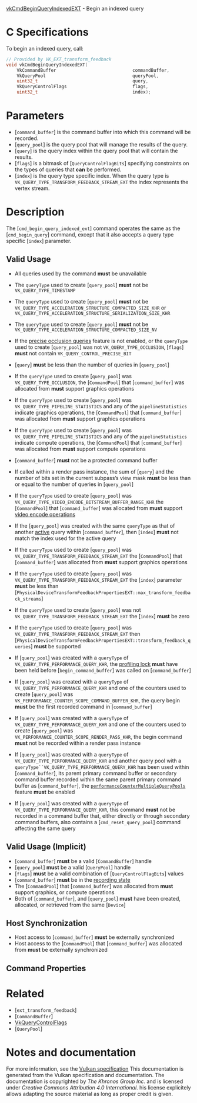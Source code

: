 [vkCmdBeginQueryIndexedEXT](https://www.khronos.org/registry/vulkan/specs/1.3-extensions/man/html/vkCmdBeginQueryIndexedEXT.html) - Begin an indexed query

# C Specifications
To begin an indexed query, call:
```c
// Provided by VK_EXT_transform_feedback
void vkCmdBeginQueryIndexedEXT(
    VkCommandBuffer                             commandBuffer,
    VkQueryPool                                 queryPool,
    uint32_t                                    query,
    VkQueryControlFlags                         flags,
    uint32_t                                    index);
```

# Parameters
- [`command_buffer`] is the command buffer into which this command will be recorded.
- [`query_pool`] is the query pool that will manage the results of the query.
- [`query`] is the query index within the query pool that will contain the results.
- [`flags`] is a bitmask of [`QueryControlFlagBits`] specifying constraints on the types of queries that  **can**  be performed.
- [`index`] is the query type specific index. When the query type is `VK_QUERY_TYPE_TRANSFORM_FEEDBACK_STREAM_EXT` the index represents the vertex stream.

# Description
The [`cmd_begin_query_indexed_ext`] command operates the same as the
[`cmd_begin_query`] command, except that it also accepts a query type
specific [`index`] parameter.
## Valid Usage
-    All queries used by the command  **must**  be unavailable
-    The `queryType` used to create [`query_pool`] **must**  not be `VK_QUERY_TYPE_TIMESTAMP`
-    The `queryType` used to create [`query_pool`] **must**  not be `VK_QUERY_TYPE_ACCELERATION_STRUCTURE_COMPACTED_SIZE_KHR` or `VK_QUERY_TYPE_ACCELERATION_STRUCTURE_SERIALIZATION_SIZE_KHR`
-    The `queryType` used to create [`query_pool`] **must**  not be `VK_QUERY_TYPE_ACCELERATION_STRUCTURE_COMPACTED_SIZE_NV`
-    If the [precise occlusion queries]() feature is not enabled, or the `queryType` used to create [`query_pool`] was not `VK_QUERY_TYPE_OCCLUSION`, [`flags`] **must**  not contain `VK_QUERY_CONTROL_PRECISE_BIT`
-  [`query`] **must**  be less than the number of queries in [`query_pool`]
-    If the `queryType` used to create [`query_pool`] was `VK_QUERY_TYPE_OCCLUSION`, the [`CommandPool`] that [`command_buffer`] was allocated from  **must**  support graphics operations
-    If the `queryType` used to create [`query_pool`] was `VK_QUERY_TYPE_PIPELINE_STATISTICS` and any of the `pipelineStatistics` indicate graphics operations, the [`CommandPool`] that [`command_buffer`] was allocated from  **must**  support graphics operations
-    If the `queryType` used to create [`query_pool`] was `VK_QUERY_TYPE_PIPELINE_STATISTICS` and any of the `pipelineStatistics` indicate compute operations, the [`CommandPool`] that [`command_buffer`] was allocated from  **must**  support compute operations
-  [`command_buffer`] **must**  not be a protected command buffer
-    If called within a render pass instance, the sum of [`query`] and the number of bits set in the current subpass’s view mask  **must**  be less than or equal to the number of queries in [`query_pool`]
-    If the `queryType` used to create [`query_pool`] was `VK_QUERY_TYPE_VIDEO_ENCODE_BITSTREAM_BUFFER_RANGE_KHR` the [`CommandPool`] that [`command_buffer`] was allocated from  **must**  support [video encode operations]()
-    If the [`query_pool`] was created with the same `queryType` as that of another [active](https://www.khronos.org/registry/vulkan/specs/1.3-extensions/html/vkspec.html#queries-operation-active) query within [`command_buffer`], then [`index`] **must**  not match the index used for the active query
-    If the `queryType` used to create [`query_pool`] was `VK_QUERY_TYPE_TRANSFORM_FEEDBACK_STREAM_EXT` the [`CommandPool`] that [`command_buffer`] was allocated from  **must**  support graphics operations
-    If the `queryType` used to create [`query_pool`] was `VK_QUERY_TYPE_TRANSFORM_FEEDBACK_STREAM_EXT` the [`index`] parameter  **must**  be less than [`PhysicalDeviceTransformFeedbackPropertiesEXT::max_transform_feedback_streams`]
-    If the `queryType` used to create [`query_pool`] was not `VK_QUERY_TYPE_TRANSFORM_FEEDBACK_STREAM_EXT` the [`index`] **must**  be zero
-    If the `queryType` used to create [`query_pool`] was `VK_QUERY_TYPE_TRANSFORM_FEEDBACK_STREAM_EXT` then [`PhysicalDeviceTransformFeedbackPropertiesEXT::transform_feedback_queries`] **must**  be supported

-    If [`query_pool`] was created with a `queryType` of `VK_QUERY_TYPE_PERFORMANCE_QUERY_KHR`, the [profiling lock]() **must**  have been held before [`begin_command_buffer`] was called on [`command_buffer`]
-    If [`query_pool`] was created with a `queryType` of `VK_QUERY_TYPE_PERFORMANCE_QUERY_KHR` and one of the counters used to create [`query_pool`] was `VK_PERFORMANCE_COUNTER_SCOPE_COMMAND_BUFFER_KHR`, the query begin  **must**  be the first recorded command in [`command_buffer`]
-    If [`query_pool`] was created with a `queryType` of `VK_QUERY_TYPE_PERFORMANCE_QUERY_KHR` and one of the counters used to create [`query_pool`] was `VK_PERFORMANCE_COUNTER_SCOPE_RENDER_PASS_KHR`, the begin command  **must**  not be recorded within a render pass instance
-    If [`query_pool`] was created with a `queryType` of `VK_QUERY_TYPE_PERFORMANCE_QUERY_KHR` and another query pool with a `queryType``VK_QUERY_TYPE_PERFORMANCE_QUERY_KHR` has been used within [`command_buffer`], its parent primary command buffer or secondary command buffer recorded within the same parent primary command buffer as [`command_buffer`], the [`performanceCounterMultipleQueryPools`]() feature  **must**  be enabled
-    If [`query_pool`] was created with a `queryType` of `VK_QUERY_TYPE_PERFORMANCE_QUERY_KHR`, this command  **must**  not be recorded in a command buffer that, either directly or through secondary command buffers, also contains a [`cmd_reset_query_pool`] command affecting the same query

## Valid Usage (Implicit)
-  [`command_buffer`] **must**  be a valid [`CommandBuffer`] handle
-  [`query_pool`] **must**  be a valid [`QueryPool`] handle
-  [`flags`] **must**  be a valid combination of [`QueryControlFlagBits`] values
-  [`command_buffer`] **must**  be in the [recording state]()
-    The [`CommandPool`] that [`command_buffer`] was allocated from  **must**  support graphics, or compute operations
-    Both of [`command_buffer`], and [`query_pool`] **must**  have been created, allocated, or retrieved from the same [`Device`]

## Host Synchronization
- Host access to [`command_buffer`] **must**  be externally synchronized
- Host access to the [`CommandPool`] that [`command_buffer`] was allocated from  **must**  be externally synchronized

## Command Properties

# Related
- [`ext_transform_feedback`]
- [`CommandBuffer`]
- [VkQueryControlFlags]()
- [`QueryPool`]

# Notes and documentation
For more information, see the [Vulkan specification](https://www.khronos.org/registry/vulkan/specs/1.3-extensions/html/vkspec.html)
This documentation is generated from the Vulkan specification and documentation.
The documentation is copyrighted by *The Khronos Group Inc.* and is licensed under *Creative Commons Attribution 4.0 International*.
his license explicitely allows adapting the source material as long as proper credit is given.
        